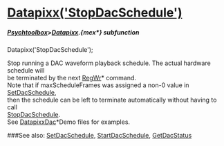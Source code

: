 # [Datapixx('StopDacSchedule')](Datapixx-StopDacSchedule) 
##### [Psychtoolbox](Psychtoolbox)>[Datapixx](Datapixx).{mex*} subfunction

Datapixx('StopDacSchedule');

Stop running a DAC waveform playback schedule. The actual hardware schedule will  
be terminated by the next [RegWr](RegWr)\* command.  
Note that if maxScheduleFrames was assigned a non-0 value in [SetDacSchedule](SetDacSchedule),  
then the schedule can be left to terminate automatically without having to call  
[StopDacSchedule](StopDacSchedule).  
See [DatapixxDac](DatapixxDac)\*Demo files for examples.  
  


###See also:
[SetDacSchedule](Datapixx-SetDacSchedule), [StartDacSchedule](Datapixx-StartDacSchedule), [GetDacStatus](Datapixx-GetDacStatus)
